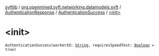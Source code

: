 [syftlib](../../../index.md) / [org.openmined.syft.networking.datamodels.syft](../../index.md) / [AuthenticationResponse](../index.md) / [AuthenticationSuccess](index.md) / [&lt;init&gt;](./-init-.md)

# &lt;init&gt;

`AuthenticationSuccess(workerId: `[`String`](https://kotlinlang.org/api/latest/jvm/stdlib/kotlin/-string/index.html)`, requiresSpeedTest: `[`Boolean`](https://kotlinlang.org/api/latest/jvm/stdlib/kotlin/-boolean/index.html)` = true)`